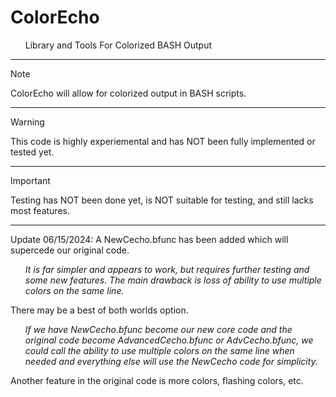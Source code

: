 # ColorEcho
<ul>
 Library and Tools For Colorized BASH Output
</ul>
 <hr>

> [!NOTE]
> ColorEcho will allow for colorized output in BASH scripts.
<hr>

> [!WARNING]
> This code is highly experiemental and has NOT been fully implemented or tested yet.
> <hr>

> [!IMPORTANT]
> Testing has NOT been done yet, is NOT suitable for testing, and still lacks most features.
<hr>

<p>
Update 06/15/2024: A NewCecho.bfunc has been added which will supercede our original code. <br>
 <ul><i>
 It is far simpler and appears to work, but requires further testing and some new features. The main drawback is loss of ability to use multiple colors on the same line. 
 </i></ul>
</p><p>
 
There may be a best of both worlds option.  <br>
<ul><i>
 If we have NewCecho.bfunc become our new core code and the original code become AdvancedCecho.bfunc or AdvCecho.bfunc, we could call the ability to use multiple colors on the same line when needed and everything else will use the NewCecho code for simplicity.
</i></ul>
</p><p>
 
Another feature in the original code is more colors, flashing colors, etc.
</p>
